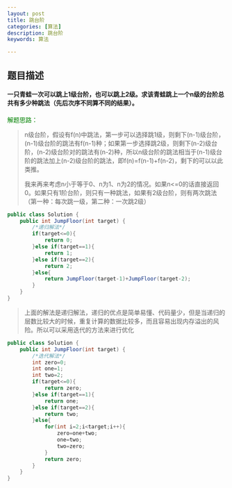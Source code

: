 ```yaml
---
layout: post
title: 跳台阶
categories: [算法]
description: 跳台阶
keywords: 算法

---
```


##  题目描述

#### 一只青蛙一次可以跳上1级台阶，也可以跳上2级。求该青蛙跳上一个n级的台阶总共有多少种跳法（先后次序不同算不同的结果）。


<font color=green>解题思路：</font>

>n级台阶，假设有f(n)中跳法，第一步可以选择跳1级，则剩下(n-1)级台阶，(n-1)级台阶的跳法有f(n-1)种；如果第一步选择跳2级，则剩下(n-2)级台阶，(n-2)级台阶对的跳法有(n-2)种，所以n级台阶的跳法相当于(n-1)级台阶的跳法加上(n-2)级台阶的跳法，即f(n)=f(n-1)+f(n-2)，剩下的可以以此类推。
>
>我来再来考虑n小于等于0、n为1、n为2的情况。如果n<=0的话直接返回0。如果只有1阶台阶，则只有一种跳法，如果有2级台阶，则有两次跳法（第一种：每次跳一级，第二种：一次跳2级）

```java
public class Solution {
    public int JumpFloor(int target) {
        /*递归解法*/
        if(target<=0){
            return 0;
        }else if(target==1){
            return 1;
        }else if(target==2){
            return 2;
        }else{
            return JumpFloor(target-1)+JumpFloor(target-2);
        }
    }
}
```

>上面的解法是递归解法，递归的优点是简单易懂、代码量少，但是当递归的层数比较大的时候，重复计算的数据比较多，而且容易出现内存溢出的风险。所以可以采用迭代的方法来进行优化

```java
public class Solution {
    public int JumpFloor(int target) {
        /*迭代解法*/
        int zero=0;
        int one=1;
        int two=2;
        if(target<=0){
            return zero;
        }else if(target==1){
            return one;
        }else if(target==2){
            return two;
        }else{
            for(int i=2;i<target;i++){
                zero=one+two;
                one=two;
                two=zero;
            }
            return zero;
        }
    }
}
```

